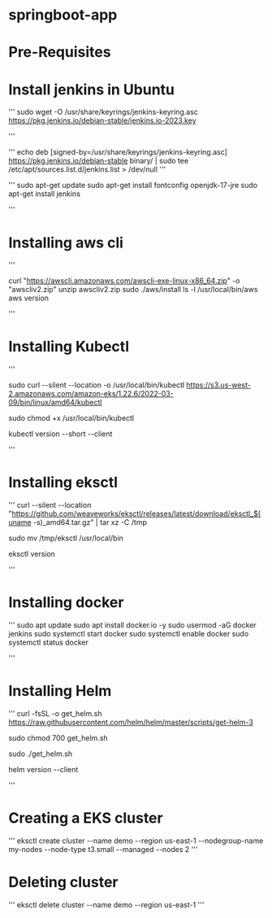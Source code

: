 # springboot-app


# Pre-Requisites

# Install jenkins in Ubuntu 


'''
sudo wget -O /usr/share/keyrings/jenkins-keyring.asc https://pkg.jenkins.io/debian-stable/jenkins.io-2023.key

'''

'''
echo deb [signed-by=/usr/share/keyrings/jenkins-keyring.asc] https://pkg.jenkins.io/debian-stable binary/ | sudo tee /etc/apt/sources.list.d/jenkins.list > /dev/null
'''

'''
sudo apt-get update
sudo apt-get install fontconfig openjdk-17-jre
sudo apt-get install jenkins

'''

# Installing aws cli 
'''

curl "https://awscli.amazonaws.com/awscli-exe-linux-x86_64.zip" -o "awscliv2.zip"
unzip awscliv2.zip
sudo ./aws/install
ls -l /usr/local/bin/aws
aws version
 
'''

# Installing Kubectl

'''

sudo curl --silent --location -o /usr/local/bin/kubectl   https://s3.us-west-2.amazonaws.com/amazon-eks/1.22.6/2022-03-09/bin/linux/amd64/kubectl

sudo chmod +x /usr/local/bin/kubectl 

kubectl version --short --client

'''
# Installing eksctl
'''
curl --silent --location "https://github.com/weaveworks/eksctl/releases/latest/download/eksctl_$(uname -s)_amd64.tar.gz" | tar xz -C /tmp

sudo mv /tmp/eksctl /usr/local/bin

eksctl version

'''

# Installing docker 

'''
sudo apt update
sudo apt install docker.io -y
sudo usermod -aG docker jenkins
sudo systemctl start docker
sudo systemctl enable docker
sudo systemctl status docker

'''
# Installing Helm 

'''
curl -fsSL -o get_helm.sh https://raw.githubusercontent.com/helm/helm/master/scripts/get-helm-3

sudo chmod 700 get_helm.sh

sudo ./get_helm.sh

helm version --client

'''

# Creating a EKS cluster

'''
eksctl create cluster --name demo --region us-east-1 --nodegroup-name my-nodes --node-type t3.small --managed --nodes 2
'''

# Deleting cluster

'''
eksctl delete cluster --name demo --region us-east-1
'''